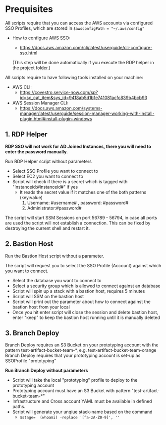 # Prequisites
All scripts require that you can access the AWS accounts via configured SSO Profiles, which are stored in `$awsconfigPath = "~/.aws/config"`
- How to configure AWS SSO:
    - https://docs.aws.amazon.com/cli/latest/userguide/cli-configure-sso.html 
    
    (This step will be done automatically if you execute the RDP helper in the project folder.)

All scripts require to have following tools installed on your machine:
- AWS CLI:  
    - https://covestro.service-now.com/sp?id=sc_cat_item&sys_id=9418ab5d1b1e741081acfc839b4bcb93
- AWS Session Manager CLI: 
    - https://docs.aws.amazon.com/systems-manager/latest/userguide/session-manager-working-with-install-plugin.html#install-plugin-windows



## 1. RDP Helper
**RDP SSO will not work for AD Joined Instances, there you will need to enter the password manually.**

Run RDP Helper script without parameters
- Select SSO Profile you want to connect to
- Select EC2 you want to connect to
- Script will check if there is a secret which is tagged with "Instanceid:#instanceid#" if yes
    - It reads the secret value if it matches one of the both patterns (key:value)
        1. Username: #username# , password: #password#
        2. Administrator:#password#

The script will start SSM Sessions on port 56789 - 56794, in case all ports are used the script will not establish a connection.
This can be fixed by destroying the current shell and restart it.

## 2. Bastion Host
Run the Bastion Host script without a parameter.

The script will request you to select the SSO Profile (Account) against which you want to connect.
- Select the database you want to connect to
- Select a security group which is allowed to connect against an database
- Script will spin up a stack with a bastion host, requires 5 minutes
- Script will SSM on the bastion host
- Script will print out the parameter about how to connect against the bastion host from your local
- Once you hit enter script will close the session and delete bastion host, enter "keep" to keep the bastion host running until it is manually deleted

## 3. Branch Deploy

Branch Deploy requires an S3 Bucket on your prototyping account with the pattern test-artifact-bucket-team-*, e.g. test-artifact-bucket-team-orange
Branch Deploy requires that your prototyping account is set-up as SSOProfile "prototyping"

**Run Branch Deploy without parameters**
- Script will take the local "prototyping" profile to deploy to the prototyping account
- Prototyping account must have an S3 Bucket with pattern "test-artifact-bucket-team-*"
- Infrastructure and Cross account YAML must be available in defined paths.
- Script will generate your unqiue stack-name based on the command 
    - `$stage=  (whoami) -replace '[^a-zA-Z0-9]', ''`





